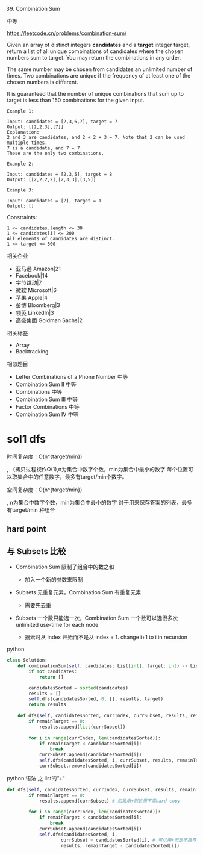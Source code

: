 39. Combination Sum

中等

https://leetcode.cn/problems/combination-sum/


Given an array of distinct integers **candidates** and a **target** integer target, return a list of all unique combinations of candidates where the chosen numbers sum to target. You may return the combinations in any order.

The same number may be chosen from candidates an unlimited number of times. Two combinations are unique if the frequency of at least one of the chosen numbers is different.

It is guaranteed that the number of unique combinations that sum up to target is less than 150 combinations for the given input.

 
```
Example 1:

Input: candidates = [2,3,6,7], target = 7
Output: [[2,2,3],[7]]
Explanation:
2 and 3 are candidates, and 2 + 2 + 3 = 7. Note that 2 can be used multiple times.
7 is a candidate, and 7 = 7.
These are the only two combinations.

Example 2:

Input: candidates = [2,3,5], target = 8
Output: [[2,2,2,2],[2,3,3],[3,5]]

Example 3:

Input: candidates = [2], target = 1
Output: []
``` 

Constraints:
```
1 <= candidates.length <= 30
1 <= candidates[i] <= 200
All elements of candidates are distinct.
1 <= target <= 500
```


相关企业

- 亚马逊 Amazon|21
- Facebook|14
- 字节跳动|7
- 微软 Microsoft|6
- 苹果 Apple|4
- 彭博 Bloomberg|3
- 领英 LinkedIn|3
- 高盛集团 Goldman Sachs|2

相关标签
- Array
- Backtracking

相似题目
- Letter Combinations of a Phone Number
中等
- Combination Sum II
中等
- Combinations
中等
- Combination Sum III
中等
- Factor Combinations
中等
- Combination Sum IV
中等

# sol1 dfs

时间复杂度：O(n^{target/min})

, （拷贝过程视作O(1),n为集合中数字个数，min为集合中最小的数字
每个位置可以取集合中的任意数字，最多有target/min个数字。

空间复杂度：O(n^{target/min})

, n为集合中数字个数，min为集合中最小的数字
对于用来保存答案的列表，最多有target/min
种组合

## hard point

## 与 Subsets 比较

- Combination Sum 限制了组合中的数之和

  - 加入一个新的参数来限制

- Subsets 无重复元素，Combination Sum 有重复元素

  - 需要先去重

- Subsets 一个数只能选一次，Combination Sum 一个数可以选很多次 unlimited use-time for each node

  - 搜索时从 index 开始而不是从 index + 1. change i+1 to i in recursion


python
```py
class Solution:
    def combinationSum(self, candidates: List[int], target: int) -> List[List[int]]:
        if not candidates:
            return []

        candidatesSorted = sorted(candidates)
        results = []
        self.dfs(candidatesSorted, 0, [], results, target)
        return results

    def dfs(self, candidatesSorted, currIndex, currSubset, results, remainTarget):
        if remainTarget == 0:
            results.append(list(currSubset))
        
        for i in range(currIndex, len(candidatesSorted)):
            if remainTarget < candidatesSorted[i]:
                break
            currSubset.append(candidatesSorted[i])
            self.dfs(candidatesSorted, i, currSubset, results, remainTarget - candidatesSorted[i])
            currSubset.remove(candidatesSorted[i])
```

python 语法 之 list的“+“
```py
def dfs(self, candidatesSorted, currIndex, currSubset, results, remainTarget):
        if remainTarget == 0:
            results.append(currSubset) # 如果用+则这里不需hard copy
        
        for i in range(currIndex, len(candidatesSorted)):
            if remainTarget < candidatesSorted[i]:
                break
            currSubset.append(candidatesSorted[i])
            self.dfs(candidatesSorted, i, 
                    currSubset + candidatesSorted[i], # 可以用+但是不推荐，因为+实际是复制成一个新的list，时间为O(len(list))
                    results, remainTarget - candidatesSorted[i])
```